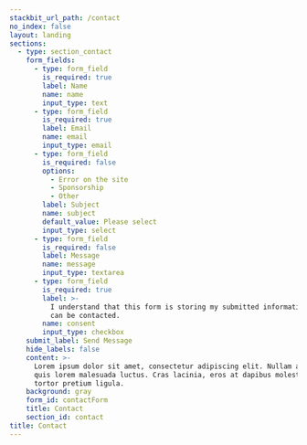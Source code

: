 ```yaml
---
stackbit_url_path: /contact
no_index: false
layout: landing
sections:
  - type: section_contact
    form_fields:
      - type: form_field
        is_required: true
        label: Name
        name: name
        input_type: text
      - type: form_field
        is_required: true
        label: Email
        name: email
        input_type: email
      - type: form_field
        is_required: false
        options:
          - Error on the site
          - Sponsorship
          - Other
        label: Subject
        name: subject
        default_value: Please select
        input_type: select
      - type: form_field
        is_required: false
        label: Message
        name: message
        input_type: textarea
      - type: form_field
        is_required: true
        label: >-
          I understand that this form is storing my submitted information so I
          can be contacted.
        name: consent
        input_type: checkbox
    submit_label: Send Message
    hide_labels: false
    content: >-
      Lorem ipsum dolor sit amet, consectetur adipiscing elit. Nullam a metus
      quis lorem malesuada luctus. Cras lacinia, eros at dapibus molestie, risus
      tortor pretium ligula.
    background: gray
    form_id: contactForm
    title: Contact
    section_id: contact
title: Contact
---
```

